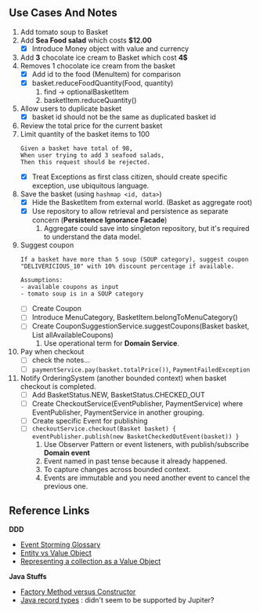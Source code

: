 ## Use Cases And Notes
1. Add  tomato soup to Basket
2. Add **Sea Food salad** which costs **$12.00**
   - [X] Introduce Money object with value and currency
3. Add **3** chocolate ice cream to Basket which cost **4$**
4. Removes 1 chocolate ice cream from the basket
   - [X] Add id to the food (MenuItem) for comparison
   - [X] basket.reduceFoodQuantity(Food, quantity)
      1. find -> optionalBasketItem
      2. basketItem.reduceQuantity()
5. Allow users to duplicate basket
   - [X] basket id should not be the same as duplicated basket id
6. Review the total price for the current basket
7. Limit quantity of the basket items to 100
   ```
   Given a basket have total of 98,
   When user trying to add 3 seafood salads,
   Then this request should be rejected.
   ```
   - [X] Treat Exceptions as first class citizen, should create specific exception, use ubiquitous language.

8. Save the basket (using `hashmap <id, data>`)
   - [X] Hide the BasketItem from external world. (Basket as aggregate root)
   - [X] Use repository to allow retrieval and persistence as separate concern (**Persistence Ignorance Facade**)
      1. Aggregate could save into singleton repository, but it's required to understand the data model.

9. Suggest coupon
   ```
   If a basket have more than 5 soup (SOUP category), suggest coupon "DELIVERICIOUS_10" with 10% discount percentage if available. 
   
   Assumptions:
   - available coupons as input
   - tomato soup is in a SOUP category
   ```
   - [ ] Create Coupon
   - [ ] Introduce MenuCategory, BasketItem.belongToMenuCategory()
   - [ ] Create CouponSuggestionService.suggestCoupons(Basket basket, List<Coupon> allAvailableCoupons)
      1. Use operational term for **Domain Service**.

10. Pay when checkout
    - [ ] check the notes...
    - [ ] `paymentService.pay(basket.totalPrice())`, `PaymentFailedException`

11. Notify OrderingSystem (another bounded context) when basket checkout is completed.
    - [ ] Add BasketStatus.NEW, BasketStatus.CHECKED_OUT
    - [ ] Create CheckoutService(EventPublisher, PaymentService) where EventPublisher, PaymentService in another grouping.
    - [ ] Create specific Event for publishing
    - [ ] `checkoutService.checkout(Basket basket) { eventPublisher.publish(new BasketCheckedOutEvent(basket)) }`
       1. Use Observer Pattern or event listeners, with publish/subscribe **Domain event**
       2. Event named in past tense because it already happened.
       3. To capture changes across bounded context.
       4. Events are immutable and you need another event to cancel the previous one.

## Reference Links
**DDD**
- [Event Storming Glossary](https://github.com/ddd-crew/eventstorming-glossary-cheat-sheet)
- [Entity vs Value Object](https://enterprisecraftsmanship.com/posts/entity-vs-value-object-the-ultimate-list-of-differences/)
- [Representing a collection as a Value Object](https://enterprisecraftsmanship.com/posts/representing-collection-as-value-object/)

**Java Stuffs**
- [Factory Method versus Constructor](https://www.artima.com/articles/josh-bloch-on-design#part13)
- [Java record types](https://howtodoinjava.com/java14/java-14-record-type/) : didn't seem to be supported by Jupiter?
